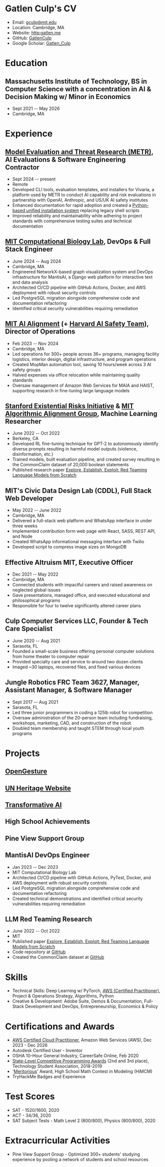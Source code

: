 # Gatlen Culp's CV

- Email: [gculp@mit.edu](mailto:gculp@mit.edu)
- Location: Cambridge, MA
- Website: [http:gatlen.me](http://gatlen.me/)
- GitHub: [GatlenCulp](https://github.com/GatlenCulp)
- Google Scholar: [Gatlen_Culp](https://scholar.google.com/citations?user=Gatlen_Culp)


# Education

## Massachusetts Institute of Technology, BS in Computer Science with a concentration in AI & Decision Making w/ Minor in Economics

- Sept 2021 -- May 2026
- Cambridge, MA

# Experience

## [Model Evaluation and Threat Research (METR)](https://metr.org/), AI Evaluations & Software Engineering Contractor

- Sept 2024 -- present
- Remote
- Developed CLI tools, evaluation templates, and installers for Vivaria, a platform used by METR to conduct AI capability and risk evaluations in partnership with OpenAI, Anthropic, and US/UK AI safety institutes
- Enhanced documentation for rapid adoption and created a [Python-based unified installation system](https://github.com/METR/vivaria/pull/721) replacing legacy shell scripts
- Improved reliability and maintainability while adhering to project standards with comprehensive testing suites and technical documentation

## [MIT Computational Biology Lab](https://compbio.mit.edu/), DevOps & Full Stack Engineer

- June 2024 -- Aug 2024
- Cambridge, MA
- Engineered NetworkX-based graph visualization system and DevOps infrastructure for MantisAI, a Django web platform for interactive text and data analysis
- Architected CI/CD pipeline with GitHub Actions, Docker, and AWS deployment with robust security controls
- Led PostgreSQL migration alongside comprehensive code and documentation refactoring
- Identified critical security vulnerabilities requiring remediation

## [MIT AI Alignment](https://aialignment.mit.edu) (+ [Harvard AI Safety Team](https://haist.ai/)), Director of Operations

- Feb 2023 -- Nov 2024
- Cambridge, MA
- Led operations for 300+ people across 36+ programs, managing facility logistics, interior design, digital infrastructure, and program operations
- Created MopMan automation tool, saving 10 hours/week across 3 AI safety groups
- Halved expenses via office relocation while maintaining quality standards
- Oversaw management of Amazon Web Services for MAIA and HAIST, supporting research in fine-tuning large language models

## [Stanford Existential Risks Initiative](https://seri.stanford.edu/) & [MIT Algorithmic Alignment Group](https://github.com/Algorithmic-Alignment-Lab/CommonClaim), Machine Learning Researcher

- June 2022 -- Oct 2022
- Berkeley, CA
- Developed RL fine-tuning technique for GPT-2 to autonomously identify diverse prompts resulting in harmful model outputs (violence, disinformation, etc.)
- Trained models, built evaluation pipeline, and created survey resulting in the CommonClaim dataset of 20,000 boolean statements
- Published research paper [Explore, Establish, Exploit: Red Teaming Language Models from Scratch](https://arxiv.org/abs/2306.09442)

## MIT's Civic Data Design Lab (CDDL), Full Stack Web Developer

- May 2022 -- June 2022
- Cambridge, MA
- Delivered a full-stack web platform and WhatsApp interface in under three weeks
- Implemented contribution form web page with React, SASS, REST API, and Node
- Created WhatsApp informational messaging interface with Twilio
- Developed script to compress image sizes on MongoDB

## Effective Altruism MIT, Executive Officer

- Dec 2021 -- May 2022
- Cambridge, MA
- Connected students with impactful careers and raised awareness on neglected global issues
- Gave presentations, managed office, and executed educational and philosophical programs
- Responsible for four to twelve significantly altered career plans

## Culp Computer Services LLC, Founder & Tech Care Specialist

- June 2020 -- Aug 2021
- Sarasota, FL
- Founded a small-scale business offering personal computer solutions from home theater to computer repair
- Provided specialty care and service to around two dozen clients
- Imaged ~30 laptops, recovered files, and fixed various devices

## Jungle Robotics FRC Team 3627, Manager, Assistant Manager, & Software Manager

- Sept 2017 -- Aug 2021
- Sarasota, FL
- Led three junior programmers in coding a 125lb robot for competition
- Oversaw administration of the 20-person team including fundraising, workshops, marketing, CAD, and construction of the robot
- Doubled team membership and taught STEM through local youth programs

# Projects

## [OpenGesture](https://www.linkedin.com/feed/update/urn:li:activity:6697359801967607808/)


## [UN Heritage Website](https://livingheritage.mit.edu/)


## [Transformative AI](https://drive.google.com/file/d/1WwNgYYWfpA8-xY6De4dTSH_6tmojpW30/view?usp=sharing)


## High School Achievements


## Pine View Support Group


## MantisAI DevOps Engineer

- Jan 2023 -- Dec 2023
- MIT Computational Biology Lab
- Architected CI/CD pipeline with GitHub Actions, PyTest, Docker, and AWS deployment with robust security controls
- Led PostgreSQL migration alongside comprehensive code and documentation refactoring
- Created technical demonstrations and identified critical security vulnerabilities requiring remediation

## LLM Red Teaming Research

- June 2022 -- Oct 2022
- MIT
- Published paper [Explore, Establish, Exploit: Red Teaming Language Models from Scratch](https://arxiv.org/abs/2306.09442)
- Code repository at [GitHub](https://github.com/thestephencasper/explore_establish_exploit_llms)
- Created the CommonClaim dataset at [GitHub](https://github.com/Algorithmic-Alignment-Lab/CommonClaim)

# Skills

- Technical Skills: Deep Learning w/ PyTorch, [AWS (Certified Practitioner)](https://www.credly.com/badges/83bd3cf9-7488-4954-97bf-e3575973ce2d/public_url), Project & Operations Strategy, Algorithms, Python
- Creative & Development: Adobe Suite, Demos & Documentation, Full-Stack Development and DevOps, Entrepreneurship, Economics & Policy
# Certifications and Awards

- [AWS Certified Cloud Practitioner](https://www.credly.com/badges/83bd3cf9-7488-4954-97bf-e3575973ce2d/public_url), Amazon Web Services (AWS), Dec 2023 - Dec 2026
- Autodesk Certified User - Inventor
- OSHA 10-Hour General Industry, CareerSafe Online, Feb 2020
- [State-Level Competitive Programming Awards](https://floridatsa.org/wp-content/uploads/2019/03/2019-Awards-Report.pdf) (2nd and 3rd place), Technology Student Association, 2018-2019
- '[Meritorious](https://www.contest.comap.com/highschool/contests/himcm/instructions.html#:~:text=COMAP'S%20High%20School%20Mathematical%20Contest,problem%20solving%2C%20and%20writing%20skills)' Award, High School Math Contest in Modeling (HiMCM)
- TryHackMe Badges and Experience
# Test Scores

- SAT - 1520/1600, 2020
- ACT - 34/36, 2020
- SAT Subject Tests - Math Level 2 (800/800), Physics (800/800), 2020
# Extracurricular Activities

- Pine View Support Group - Optimized 300+ students' studying experience by pooling a network of students and school resources
